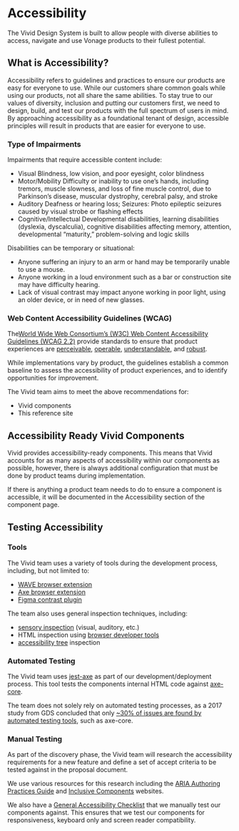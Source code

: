# Accessibility

The Vivid Design System is built to allow people with diverse abilities to access, navigate and use Vonage products to their fullest potential.

## What is Accessibility?

Accessibility refers to guidelines and practices to ensure our products are easy for everyone to use. While our customers share common goals while using our products, not all share the same abilities. To stay true to our values of diversity, inclusion and putting our customers first, we need to design, build, and test our products with the full spectrum of users in mind. By approaching accessibility as a foundational tenant of design, accessible principles will result in products that are easier for everyone to use.

### Type of Impairments

Impairments that require accessible content include:

- Visual Blindness, low vision, and poor eyesight, color blindness
- Motor/Mobility Difficulty or inability to use one’s hands, including tremors, muscle slowness, and loss of fine muscle control, due to Parkinson’s disease, muscular dystrophy, cerebral palsy, and stroke
- Auditory Deafness or hearing loss; Seizures: Photo epileptic seizures caused by visual strobe or flashing effects
- Cognitive/Intellectual Developmental disabilities, learning disabilities (dyslexia, dyscalculia), cognitive disabilities affecting memory, attention, developmental “maturity,” problem-solving and logic skills

Disabilities can be temporary or situational:

- Anyone suffering an injury to an arm or hand may be temporarily unable to use a mouse.
- Anyone working in a loud environment such as a bar or construction site may have difficulty hearing.
- Lack of visual contrast may impact anyone working in poor light, using an older device, or in need of new glasses.

### Web Content Accessibility Guidelines (WCAG)

The[World Wide Web Consortium’s (W3C) Web Content Accessibility Guidelines (WCAG 2.2)](https://www.w3.org/TR/WCAG22/) provide standards to ensure that product experiences are [perceivable](https://www.w3.org/TR/WCAG22/#perceivable), [operable](https://www.w3.org/TR/WCAG22/#operable), [understandable](https://www.w3.org/TR/WCAG22/#understandable), and [robust](https://www.w3.org/TR/WCAG22/#robust).

While implementations vary by product, the guidelines establish a common baseline to assess the accessibility of product experiences, and to identify opportunities for improvement.

The Vivid team aims to meet the above recommendations for:

- Vivid components
- This reference site

## Accessibility Ready Vivid Components

Vivid provides accessibility-ready components. This means that Vivid accounts for as many aspects of accessibility within our components as possible, however, there is always additional configuration that must be done by product teams during implementation.

If there is anything a product team needs to do to ensure a component is accessible, it will be documented in the Accessibility section of the component page.

## Testing Accessibility

### Tools

The Vivid team uses a variety of tools during the development process, including, but not limited to:

- [WAVE browser extension](https://wave.webaim.org/extension/)
- [Axe browser extension](https://chromewebstore.google.com/detail/axe-devtools-web-accessib/lhdoppojpmngadmnindnejefpokejbdd)
- [Figma contrast plugin](https://www.figma.com/community/plugin/733159460536249875) 

The team also uses general inspection techniques, including:

- [sensory inspection](https://web.dev/articles/a11y-tips-for-web-dev) (visual, auditory, etc.)
- HTML inspection using [browser developer tools](https://developer.mozilla.org/en-US/docs/Learn/Common_questions/Tools_and_setup/What_are_browser_developer_tools)
- [accessibility tree](https://developer.mozilla.org/en-US/docs/Glossary/Accessibility_tree) inspection

### Automated Testing

The Vivid team uses [jest-axe](https://github.com/nickcolley/jest-axe) as part of our development/deployment process. This tool tests the components internal HTML code against [axe-core](https://github.com/dequelabs/axe-core).

The team does not solely rely on automated testing processes, as a 2017 study from GDS concluded that only [~30% of issues are found by automated testing tools](https://accessibility.blog.gov.uk/2017/02/24/what-we-found-when-we-tested-tools-on-the-worlds-least-accessible-webpage/), such as axe-core.

### Manual Testing

As part of the discovery phase, the Vivid team will research the accessibility requirements for a new feature and define a set of accept criteria to be tested against in the proposal document.

We use various resources for this research including the [ARIA Authoring Practices Guide](https://www.w3.org/WAI/ARIA/apg/) and [Inclusive Components](https://inclusive-components.design/) websites.

We also have a [General Accessibility Checklist](https://docs.google.com/spreadsheets/d/1UKyHg9DBqP8szAEbksoyfZab6G7lf98D0QWF9451aoU/edit#gid=1175911860) that we manually test our components against. This ensures that we test our components for responsiveness, keyboard only and screen reader compatibility.
